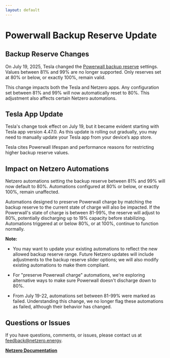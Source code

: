 ```yaml
---
layout: default
---
```


# Powerwall Backup Reserve Update

## Backup Reserve Changes

On July 19, 2025, Tesla changed the [Powerwall backup reserve](https://www.tesla.com/support/energy/powerwall/mobile-app/backup-reserve)
settings. Values between 81% and 99% are no longer supported. Only reserves set at 80% or below,
or exactly 100%, remain valid.

This change impacts both the Tesla and Netzero apps. Any configuration set between 81% and 99% will
now automatically reset to 80%. This adjustment also affects certain Netzero automations.

## Tesla App Update

Tesla's change took effect on July 19, but it became evident starting with Tesla app version
4.47.0. As this update is rolling out gradually, you may need to manually update your Tesla app
from your device’s app store.

Tesla cites Powerwall lifespan and performance reasons for restricting higher backup reserve values.

## Impact on Netzero Automations

Netzero automations setting the backup reserve between 81% and 99% will now default to 80%.
Automations configured at 80% or below, or exactly 100%, remain unaffected.

Automations designed to preserve Powerwall charge by matching the backup reserve to the current
state of charge will also be impacted. If the Powerwall's state of charge is between 81-99%, the
reserve will adjust to 80%, potentially discharging up to 19% capacity before stabilizing.
Automations triggered at or below 80%, or at 100%, continue to function normally.

**Note:**

* You may want to update your existing automations to reflect the new allowed backup reserve range.
  Future Netzero updates will include adjustments to the backup reserve slider options; we will also
  modify existing automations to make them compliant.

* For "preserve Powerwall charge" automations, we're exploring alternative ways to make sure
  Powerwall doesn't discharge down to 80%.

* From July 19-22, automations set between 81-99% were marked as failed. Understanding this
change, we no longer flag these automations as failed, although their behavior has changed.


## Questions or Issues

If you have questions, comments, or issues, please contact us at [feedback@netzero.energy](mailto:feedback@netzero.energy).

**[Netzero Documentation](https://docs.netzero.energy)**
